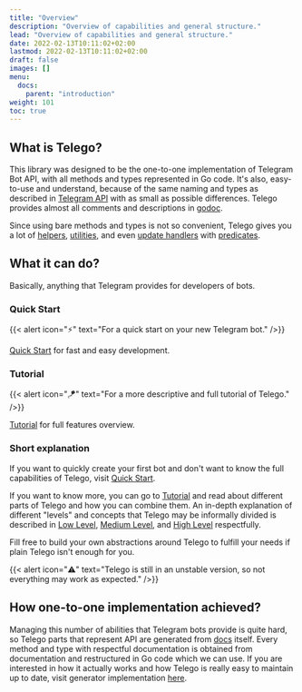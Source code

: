 ```yaml
---
title: "Overview"
description: "Overview of capabilities and general structure."
lead: "Overview of capabilities and general structure."
date: 2022-02-13T10:11:02+02:00
lastmod: 2022-02-13T10:11:02+02:00
draft: false
images: []
menu:
  docs:
    parent: "introduction"
weight: 101
toc: true
---
```


## What is Telego?

This library was designed to be the one-to-one implementation of Telegram Bot API, with all methods and types
represented in Go code. It's also, easy-to-use and understand, because of the same naming and types as described in
[Telegram API](https://core.telegram.org/bots/api) with as small as possible differences. Telego provides almost all
comments and descriptions in [godoc](https://pkg.go.dev/github.com/mymmrac/telego).

Since using bare methods and types is not so convenient, Telego gives you a lot of [helpers](/docs/helpers),
[utilities](/docs/utilities/utilities-basics), and even [update handlers](/docs/handlers/handlers-basics) with
[predicates](/docs/handlers/predicates).

## What it can do?

Basically, anything that Telegram provides for developers of bots.

### Quick Start

{{< alert icon="⚡️" text="For a quick start on your new Telegram bot." />}}

[Quick Start](/docs/introduction/quick-start) for fast and easy development.

### Tutorial

{{< alert icon="🪁" text="For a more descriptive and full tutorial of Telego." />}}

[Tutorial](/docs/introduction/tutorial) for full features overview.

### Short explanation

If you want to quickly create your first bot and don't want to know the full capabilities of Telego, visit
[Quick Start](/docs/introduction/quick-start).

If you want to know more, you can go to [Tutorial](/docs/introduction/tutorial) and read about different parts of Telego
and how you can combine them. An in-depth explanation of different "levels" and concepts that Telego may be informally
divided is described in [Low Level](/docs/levels/low-level), [Medium Level](/docs/levels/medium-level), and
[High Level](/docs/levels/high-level) respectfully.

Fill free to build your own abstractions around Telego to fulfill your needs if plain Telego isn't enough for you.

{{< alert icon="⚠️" text="Telego is still in an unstable version, so not everything may work as expected." />}}

## How one-to-one implementation achieved?

Managing this number of abilities that Telegram bots provide is quite hard, so Telego parts that represent API are
generated from [docs](https://core.telegram.org/bots/api) itself. Every method and type with respectful documentation is
obtained from documentation and restructured in Go code which we can use. If you are interested in how it actually works
and how Telego is really easy to maintain up to date, visit generator implementation
[here](https://github.com/mymmrac/telego/tree/main/internal/generator).
